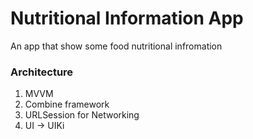 # Nutritional Information App
An app that show some food nutritional infromation
### Architecture
1. MVVM
1. Combine framework
1. URLSession for Networking
1. UI -> UIKi
